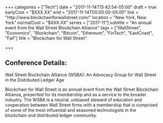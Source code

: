 +++
categories = ["Tech"]
date = "2017-11-14T15:42:54-05:00"
draft = true
earlyCost = "$XXX.XX"
end = "2017-11-14T00:00:00-05:00"
link = "http://www.blockchainforwallstreet.com/"
location = "New York, New York"
normalCost = "$XXX.XX"
series = ["2017-11"]
subtitle = "An annual event from the Wall Street Blockchain Alliance"
tags = ["WallStreet", "Economics", "Blockchain", "Bitcoin", "Ethereum", "FinTech", "EastCoast", "Fall"]
title = "Blockchain for Wall Street"

+++


## Conference Details:

Wall Street Blockchain Alliance (WSBA): An Advocacy Group for Wall Street in the Distributed Ledger Age

Blockchain for Wall Street is an annual event from the Wall Street Blockchain Alliance, presented for its membership and as a service to the broader industry. The WSBA is a neutral, unbiased steward of education and cooperation between Wall Street firms with a membership that is comprised of some of the most influential and seasoned technologists in the blockchain and distributed ledger community.